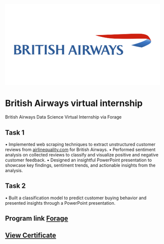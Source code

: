 
![image alt](https://github.com/KumarGosala24/British_Airways_Forage_Virtual_Internship/blob/24f5b3c4da01f97303c566496f7ddcd8b96722f7/Image%20britsh%20airways.png)

# British Airways virtual internship

British Airways Data Science Virtual Internship via Forage

## Task 1

• Implemented web scraping techniques to extract unstructured customer reviews from [airlinequality.com](https://www.airlinequality.com/airline-reviews/british-airways) for British Airways.
• Performed sentiment analysis on collected reviews to classify and visualize positive and negative customer feedback.
• Designed an insightful PowerPoint presentation to showcase key findings, sentiment trends, and actionable insights from the analysis.

## Task 2 

• Built a classification model to predict customer buying behavior and presented insights through a PowerPoint presentation.

## Program link  [Forage](https://www.theforage.com/simulations/british-airways/data-science-yqoz)
## [View Certificate](https://forage-uploads-prod.s3.amazonaws.com/completion-certificates/tMjbs76F526fF5v3G/NjynCWzGSaWXQCxSX_tMjbs76F526fF5v3G_jEFAh8ihhQaCfxfoy_1747498386077_completion_certificate.pdf)

